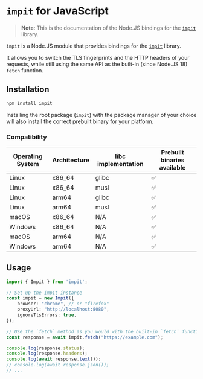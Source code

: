 # `impit` for JavaScript

> **Note**: This is the documentation of the Node.JS bindings for the [`impit`](https://github.com/apify/impit) library.

`impit` is a Node.JS module that provides bindings for the [`impit`](https://github.com/apify/impit) library.

It allows you to switch the TLS fingerprints and the HTTP headers of your requests, while still using the same API as the built-in (since Node.JS 18) `fetch` function.

## Installation

```bash
npm install impit
```

Installing the root package (`impit`) with the package manager of your choice will also install the correct prebuilt binary for your platform.

### Compatibility

| Operating System | Architecture | libc implementation | Prebuilt binaries available |
|--|--|--|--|
| Linux | x86_64 | glibc | ✅ |
| Linux | x86_64 | musl | ✅ |
| Linux | arm64 | glibc | ✅ |
| Linux | arm64 | musl | ✅ |
| macOS | x86_64 | N/A | ✅ |
| Windows | x86_64 | N/A | ✅ |
| macOS | arm64 | N/A | ✅ |
| Windows | arm64 | N/A | ✅ |

## Usage

```typescript
import { Impit } from 'impit';

// Set up the Impit instance
const impit = new Impit({
    browser: "chrome", // or "firefox"
    proxyUrl: "http://localhost:8080",
    ignoreTlsErrors: true,
});

// Use the `fetch` method as you would with the built-in `fetch` function
const response = await impit.fetch("https://example.com");

console.log(response.status);
console.log(response.headers);
console.log(await response.text());
// console.log(await response.json());
// ...
```

